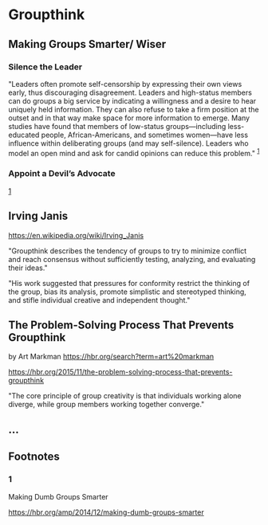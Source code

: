 # Groupthink

## Making Groups Smarter/ Wiser

### Silence the Leader

"Leaders often promote self-censorship by expressing their own views early, thus discouraging disagreement. Leaders and high-status members can do groups a big service by indicating a willingness and a desire to hear uniquely held information. They can also refuse to take a firm position at the outset and in that way make space for more information to emerge. Many studies have found that members of low-status groups—including less-educated people, African-Americans, and sometimes women—have less influence within deliberating groups (and may self-silence). Leaders who model an open mind and ask for candid opinions can reduce this problem." <sup>[1](#1)</sup>

### Appoint a Devil’s Advocate

[1](#1)

## Irving Janis

https://en.wikipedia.org/wiki/Irving_Janis

"Groupthink describes the tendency of groups to try to minimize conflict and reach consensus without sufficiently testing, analyzing, and evaluating their ideas."

"His work suggested that pressures for conformity restrict the thinking of the group, bias its analysis, promote simplistic and stereotyped thinking, and stifle individual creative and independent thought."

## The Problem-Solving Process That Prevents Groupthink

by Art Markman https://hbr.org/search?term=art%20markman

https://hbr.org/2015/11/the-problem-solving-process-that-prevents-groupthink

"The core principle of group creativity is that individuals working alone diverge, while group members working together converge."

## ...

## Footnotes

### 1

Making Dumb Groups Smarter

https://hbr.org/amp/2014/12/making-dumb-groups-smarter
